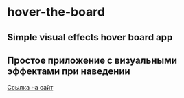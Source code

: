 # hover-the-board

## Simple visual effects hover board app

## Простое приложение с визуальными эффектами при наведении

[Ссылка на сайт](https://hover-boards.web.app)

